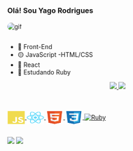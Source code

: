 ### Olá! Sou Yago Rodrigues

  <img align="center" alt="gif" height="250" style="border-radius:50px;" src="https://www.themasterpicks.com/wp-content/uploads/2020/04/22b22287602523.5dbd29081561d.gif?width=400&height=676">

##

- 🔭 Front-End
- 🟡 JavaScript -HTML/CSS
- 🔵 React
- 🔴 Estudando Ruby


<div align="center">
  <a href="https://github.com/yagowb">
  <img height="180em" src="https://github-readme-stats.vercel.app/api?username=yagowb&show_icons=true&theme=dark&include_all_commits=true&count_private=true"/>
  <img height="180em" src="https://github-readme-stats.vercel.app/api/top-langs/?username=synthwave&layout=compact&langs_count=7&theme=dark"/>
</div>

##

  <div style="display: inline_block"><br>
  <img align="center" alt="Js" height="30" width="40" src="https://raw.githubusercontent.com/devicons/devicon/master/icons/javascript/javascript-plain.svg">
  <img align="center" alt="React" height="30" width="40" src="https://raw.githubusercontent.com/devicons/devicon/master/icons/react/react-original.svg">
  <img align="center" alt="HTML" height="30" width="40" src="https://raw.githubusercontent.com/devicons/devicon/master/icons/html5/html5-original.svg">
  <img align="center" alt="CSS" height="30" width="40" src="https://raw.githubusercontent.com/devicons/devicon/master/icons/css3/css3-original.svg">
  <img align="center" alt="Ruby" height="30" width="40" src="https://cdn.jsdelivr.net/gh/devicons/devicon/icons/ruby/ruby-original.svg">
</div>
  
##
  <div> 
  <a href = "mailto:yagowb@gmail.com"><img src="https://img.shields.io/badge/Gmail-D14836?style=for-the-badge&logo=gmail&logoColor=white" target="_blank"></a>
  <a href="https://www.linkedin.com/in/yago-rodrigues-6923401b0/" target="_blank"><img src="https://img.shields.io/badge/-LinkedIn-%230077B5?style=for-the-badge&logo=linkedin&logoColor=white" target="_blank"></a> 
 
  
